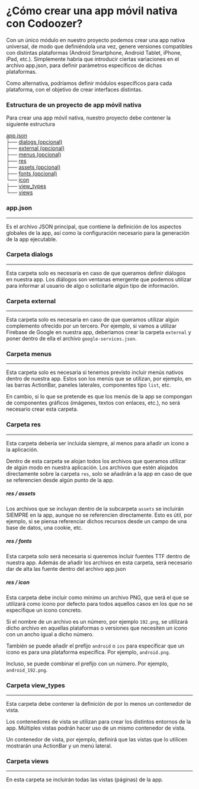 # ¿Cómo crear una app móvil nativa con Codoozer?

Con un único módulo en nuestro proyecto podemos crear una app nativa universal, de modo que definiéndola una vez, genere versiones compatibles con distintas plataformas (Android Smartphone, Android Tablet, iPhone, iPad, etc.). Simplemente habría que introducir ciertas variaciones en el archivo app.json, para definir parámetros específicos de dichas plataformas.

Como alternativa, podríamos definir módulos específicos para cada plataforma, con el objetivo de crear interfaces distintas.

### Estructura de un proyecto de app móvil nativa

Para crear una app móvil nativa, nuestro proyecto debe contener la siguiente estructura

[app.json](app.json)  
├── [dialogs (opcional)](dialogs)  
├── [external (opcional)](external)  
├── [menus (opcional)](menus)  
├── [res](res)  
    ├── [assets (opcional)](res)  
    ├── [fonts (opcional)](res)  
    └── [icon](res)  
├── [view_types](view_types)  
└── [views](views)  


### app.json
---
Es el archivo JSON principal, que contiene la definición de los aspectos globales de la app, así como la configuración necesario para la generación de la app ejecutable.



### Carpeta dialogs
---
Esta carpeta solo es necesaria en caso de que queramos definir diálogos en nuestra app. Los diálogos son ventanas emergente que podemos utilizar para informar al usuario de algo o solicitarle algún tipo de información.



### Carpeta external
---
Esta carpeta solo es necesaria en caso de que queramos utilizar algún complemento ofrecido por un tercero. Por ejemplo, si vamos a utilizar Firebase de Google en nuestra app, deberíamos crear la carpeta `external` y poner dentro de ella el archivo `google-services.json`.




### Carpeta menus
---
Esta carpeta solo es necesaria si tenemos previsto incluir menús nativos dentro de nuestra app. Estos son los menús que se utilizan, por ejemplo, en las barras ActionBar, paneles laterales, componentes tipo `list`, etc.

En cambio, si lo que se pretende es que los menús de la app se compongan de componentes gráficos (imágenes, textos con enlaces, etc.), no será necesario crear esta carpeta.



### Carpeta res
---
Esta carpeta debería ser incluida siempre, al menos para añadir un icono a la aplicación.

Dentro de esta carpeta se alojan todos los archivos que queramos utilizar de algún modo en nuestra aplicación. Los archivos que estén alojados directamente sobre la carpeta `res`, solo se añadirán a la app en caso de que se referencien desde algún punto de la app.

##### res / assets

Los archivos que se incluyan dentro de la subcarpeta `assets` se incluirán SIEMPRE en la app, aunque no se referencien directamente. Esto es útil, por ejemplo, si se piensa referenciar dichos recursos desde un campo de una base de datos, una cookie, etc.

##### res / fonts

Esta carpeta solo será necesaria si queremos incluir fuentes TTF dentro de nuestra app. Además de añadir los archivos en esta carpeta, será necesario dar de alta las fuente dentro del archivo app.json

##### res / icon

Esta carpeta debe incluir como mínimo un archivo PNG, que será el que se utilizará como icono por defecto para todos aquellos casos en los que no se especifique un icono concreto.

Si el nombre de un archivo es un número, por ejemplo `192.png`, se utilizará dicho archivo en aquellas plataformas o versiones que necesiten un icono con un ancho igual a dicho número.

También se puede añadir el prefijo `android` o `ios` para especificar que un icono es para una plataforma específica. Por ejemplo, `android.png`.

Incluso, se puede combinar el prefijo con un número. Por ejemplo, `android_192.png`.



### Carpeta view_types
---
Esta carpeta debe contener la definición de por lo menos un contenedor de vista.

Los contenedores de vista se utilizan para crear los distintos entornos de la app. Múltiples vistas podrán hacer uso de un mismo contenedor de vista.

Un contenedor de vista, por ejemplo, definirá que las vistas que lo utilicen mostrarán una ActionBar y un menú lateral.



### Carpeta views
---
En esta carpeta se incluirán todas las vistas (páginas) de la app.
